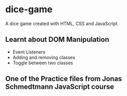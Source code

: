 # dice-game
A dice game created with HTML, CSS and JavaScript

## Learnt about DOM Manipulation
* Event Listeners
* Adding and removing classes
* Toggle between two classes

## One of the Practice files from Jonas Schmedtmann JavaScript course
